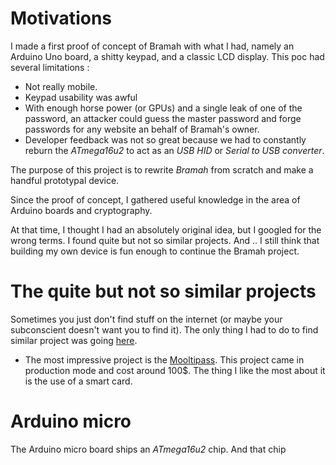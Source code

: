 # Motivations

I made a first proof of concept of Bramah with what I had, namely an Arduino Uno board, a shitty keypad, and a classic LCD display. This poc had several limitations :

- Not really mobile.
- Keypad usability was awful
- With enough horse power (or GPUs) and a single leak of one of the password, an attacker could guess the master password and forge passwords for any website an behalf of Bramah's owner.
- Developer feedback was not so great because we had to constantly reburn the _ATmega16u2_ to act as an _USB HID_ or _Serial to USB converter_.

The purpose of this project is to rewrite _Bramah_ from scratch and make a handful prototypal device.

Since the proof of concept, I gathered useful knowledge in the area of Arduino boards and cryptography.

At that time, I thought I had an absolutely original idea, but I googled for the wrong terms. I found quite but not so similar projects. And .. I still think that building my own device is fun enough to continue the Bramah project.

# The quite but not so similar projects

Sometimes you just don't find stuff on the internet (or maybe your subconscient doesn't want you to find it). The only thing I had to do to find similar project was going [here](https://hackaday.io/search?term=password).

- The most impressive project is the [Mooltipass](https://www.themooltipass.com/). This project came in production mode and cost around 100$. The thing I like the most about it is the use of a smart card.

# Arduino micro

The Arduino micro board ships an _ATmega16u2_ chip. And that chip
